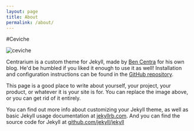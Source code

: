 ```yaml
---
layout: page
title: About
permalink: /about/
---
```


#Ceviche

![ceviche](http://3.bp.blogspot.com/-CiVl--1SkeM/VMymTzkmmkI/AAAAAAAAA_E/XIz_A-3OoLg/s1600/CEVICHE%2BPERUANO%2BDE%2BCORVINA.jpg)



Centrarium is a custom theme for Jekyll, made by [Ben Centra][bencentra] for his own blog. He'd be humbled if you liked it enough to use it as well! Installation and configuration instructions can be found in the [GitHub repository](https://github.com/bencentra/centrarium).

This page is a good place to write about yourself, your project, your product, or whatever it is your site is for. You can replace the image above, or you can get rid of it entirely. 

You can find out more info about customizing your Jekyll theme, as well as basic Jekyll usage documentation at [jekyllrb.com](http://jekyllrb.com/). And you can find the source code for Jekyll at [github.com/jekyll/jekyll](https://github.com/jekyll/jekyll)

[centrarium]: https://github.com/bencentra/centrarium
[bencentra]: http://bencentra.com
[jekyll]: https://github.com/jekyll/jekyll
